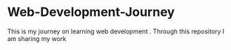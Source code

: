 # Web-Development-Journey
This is my journey on learning web development . Through this repository I am sharing my work
